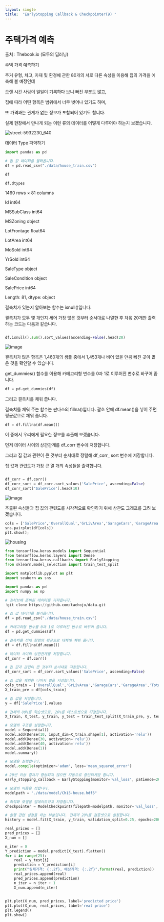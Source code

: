 ```yaml
---
layout: single
title:  "EarlyStopping Callback & Checkpointer(9) "
---
```


# 주택가격 예측

출처 : Thebook.io (모두의 딥러닝)

주택 가격 예측하기

주거 유형, 차고, 자재 및 환경에 관한 80개의 서로 다른 속성을 이용해 집의 가격을 예측해 볼 예정인데 

오랜 시간 사람이 일일이 기록하다 보니 빠진 부분도 많고,

집에 따라 어떤 항목은 범위에서 너무 벗어나 있기도 하며, 

또 가격과는 관계가 없는 정보가 포함되어 있기도 합니다. 

실제 현장에서 만나게 되는 이런 류의 데이터를 어떻게 다루어야 하는지 보겠습니다.



![street-5932230_640](https://github.com/jasminherb/jasminherb.github.io/assets/133365586/a48364ae-bf44-4f88-be28-cecc4fcfbb31)


데이터 Type 파악하기

```python
import pandas as pd

# 집 값 데이터를 불러옵니다.
df = pd.read_csv("./data/house_train.csv")

df

df.dtypes

```

1460 rows × 81 columns


Id int64

MSSubClass         int64

MSZoning          object

LotFrontage      float64

LotArea            int64
          
MoSold             int64

YrSold             int64

SaleType          object

SaleCondition     object

SalePrice          int64

Length: 81, dtype: object







결측치가 있는지 알아보는 함수는 isnull()입니다. 

결측치가 모두 몇 개인지 세어 가장 많은 것부터 순서대로 나열한 후 처음 20개만 출력하는 코드는 다음과 같습니다.


```python

df.isnull().sum().sort_values(ascending=False).head(20)

```
![image](https://github.com/jasminherb/jasminherb.github.io/assets/133365586/4ef45033-8455-4b4d-9f59-2b39a274d0d2)


결측치가 많은 항목은 1,460개의 샘플 중에서 1,453개나 비어 있을 만큼 빠진 곳이 많은 것을 확인할 수 있습니다.

get_dummies() 함수를 이용해 카테고리형 변수를 0과 1로 이루어진 변수로 바꾸어 줍니다.

```python
df = pd.get_dummies(df)
```

그리고 결측치를 채워 줍니다. 

결측치를 채워 주는 함수는 판다스의 fillna()입니다. 괄호 안에 df.mean()을 넣어 주면 평균값으로 채워 줍니다.

```python
df = df.fillna(df.mean())
```


이 중에서 우리에게 필요한 정보를 추출해 보겠습니다. 

먼저 데이터 사이의 상관관계를 df_corr 변수에 저장합니다. 

그리고  집 값과 관련이 큰 것부터 순서대로 정렬해 df_corr_ sort 변수에 저장합니다.  

집 값과 관련도가 가장 큰 열 개의 속성들을 출력합니다.


```python

df_corr = df.corr() 
df_corr_sort = df_corr.sort_values('SalePrice', ascending=False)
df_corr_sort['SalePrice'].head(10)

```
![image](https://github.com/jasminherb/jasminherb.github.io/assets/133365586/ecfcd6ac-e1c3-410e-a5e6-9873bfc153fd)



추출된 속성들과 집 값의 관련도를 시각적으로 확인하기 위해 상관도 그래프를 그려 보겠습니다.

```python
cols = ['SalePrice','OverallQual','GrLivArea','GarageCars','GarageArea','TotalBsmtSF']
sns.pairplot(df[cols])
plt.show();

```

![housing](https://github.com/jasminherb/jasminherb.github.io/assets/133365586/3d0fb47e-c6e7-4100-8fb7-bd58a9e1122d)




```python
from tensorflow.keras.models import Sequential
from tensorflow.keras.layers import Dense
from tensorflow.keras.callbacks import EarlyStopping
from sklearn.model_selection import train_test_split

import matplotlib.pyplot as plt
import seaborn as sns

import pandas as pd
import numpy as np

# 깃허브에 준비된 데이터를 가져옵니다.
!git clone https://github.com/taehojo/data.git

# 집 값 데이터를 불러옵니다.
df = pd.read_csv("./data/house_train.csv")

# 카테고리형 변수를 0과 1로 이루어진 변수로 바꾸어 줍니다.
df = pd.get_dummies(df)

# 결측치를 전체 칼럼의 평균으로 대체해 채워 줍니다.
df = df.fillna(df.mean())

# 데이터 사이의 상관관계를 저장합니다.
df_corr = df.corr()

# 집 값과 관련이 큰 것부터 순서대로 저장합니다.
df_corr_sort = df_corr.sort_values('SalePrice', ascending=False)

# 집 값을 제외한 나머지 열을 저장합니다. 
cols_train = ['OverallQual','GrLivArea','GarageCars','GarageArea','TotalBsmtSF']
X_train_pre = df[cols_train]

# 집 값을 저장합니다.
y = df['SalePrice'].values

# 전체의 80%를 학습셋으로, 20%를 테스트셋으로 지정합니다.
X_train, X_test, y_train, y_test = train_test_split(X_train_pre, y, test_size=0.2)

# 모델의 구조를 설정합니다.
model = Sequential()
model.add(Dense(10, input_dim=X_train.shape[1], activation='relu'))
model.add(Dense(30, activation='relu'))
model.add(Dense(40, activation='relu'))
model.add(Dense(1))
model.summary()

# 모델을 실행합니다.
model.compile(optimizer='adam', loss='mean_squared_error')

# 20번 이상 결과가 향상되지 않으면 자동으로 중단되게끔 합니다.
early_stopping_callback = EarlyStopping(monitor='val_loss', patience=20)

# 모델의 이름을 정합니다.
modelpath = "./data/model/Ch15-house.hdf5"

# 최적화 모델을 업데이트하고 저장합니다.
checkpointer = ModelCheckpoint(filepath=modelpath, monitor='val_loss', verbose=0, save_best_only=True)

# 실행 관련 설정을 하는 부분입니다. 전체의 20%를 검증셋으로 설정합니다.
history = model.fit(X_train, y_train, validation_split=0.25, epochs=2000, batch_size=32, callbacks=[early_stopping_callback,checkpointer])

real_prices = []
pred_prices = []
X_num = []

n_iter = 0
Y_prediction = model.predict(X_test).flatten()
for i in range(25):
    real = y_test[i]
    prediction = Y_prediction[i]
    print("실제가격: {:.2f}, 예상가격: {:.2f}".format(real, prediction))
    real_prices.append(real)
    pred_prices.append(prediction)
    n_iter = n_iter + 1
    X_num.append(n_iter)
    
    
plt.plot(X_num, pred_prices, label='predicted price')
plt.plot(X_num, real_prices, label='real price')
plt.legend()
plt.show()    
```
